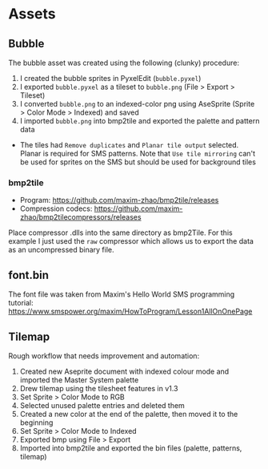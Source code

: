 # Assets

## Bubble

The bubble asset was created using the following (clunky) procedure:

1. I created the bubble sprites in PyxelEdit (`bubble.pyxel`)
2. I exported `bubble.pyxel` as a tileset to `bubble.png` (File > Export > Tileset)
3. I converted `bubble.png` to an indexed-color png using AseSprite (Sprite > Color Mode > Indexed) and saved
4. I imported `bubble.png` into bmp2tile and exported the palette and pattern data

- The tiles had `Remove duplicates` and `Planar tile output` selected. Planar is required for SMS patterns. Note that `Use tile mirroring` can't be used for sprites on the SMS but should be used for background tiles

### bmp2tile

- Program: https://github.com/maxim-zhao/bmp2tile/releases
- Compression codecs: https://github.com/maxim-zhao/bmp2tilecompressors/releases

Place compressor .dlls into the same directory as bmp2Tile. For this example I just used the `raw` compressor which allows us to export the data as an uncompressed binary file.

## font.bin

The font file was taken from Maxim's Hello World SMS programming tutorial: https://www.smspower.org/maxim/HowToProgram/Lesson1AllOnOnePage

## Tilemap

Rough workflow that needs improvement and automation:

1. Created new Aseprite document with indexed colour mode and imported the Master System palette
2. Drew tilemap using the tilesheet features in v1.3
3. Set Sprite > Color Mode to RGB
4. Selected unused palette entries and deleted them
5. Created a new color at the end of the palette, then moved it to the beginning
6. Set Sprite > Color Mode to Indexed
7. Exported bmp using File > Export
8. Imported into bmp2tile and exported the bin files (palette, patterns, tilemap)
